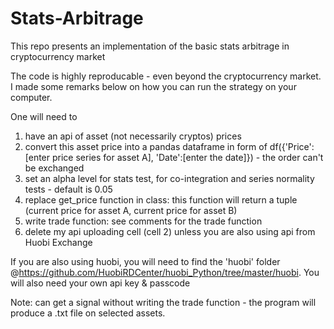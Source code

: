 # Stats-Arbitrage
This repo presents an implementation of the basic stats arbitrage in cryptocurrency market

The code is highly reproducable - even beyond the cryptocurrency market. I made some remarks below on how you can run the strategy on your computer.

One will need to
1. have an api of asset (not necessarily cryptos) prices
2. convert this asset price into a pandas dataframe in form of df({'Price':[enter price series for asset A], 'Date':[enter the date]}) - the order can't be exchanged
3. set an alpha level for stats test, for co-integration and series normality tests - default is 0.05
4. replace get_price function in class: this function will return a tuple (current price for asset A, current price for asset B)
5. write trade function: see comments for the trade function
6. delete my api uploading cell (cell 2) unless you are also using api from Huobi Exchange

If you are also using huobi, you will need to find the 'huobi' folder @https://github.com/HuobiRDCenter/huobi_Python/tree/master/huobi. You will also need your own api key & passcode

Note: can get a signal without writing the trade function - the program will produce a .txt file on selected assets. 


